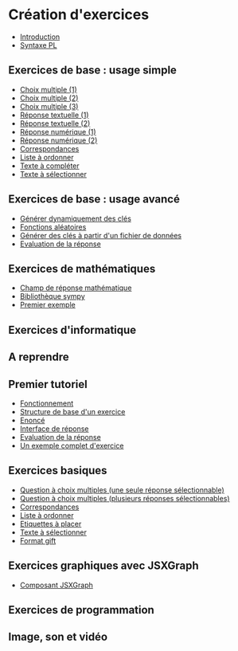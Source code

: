 # Création d'exercices

* [Introduction](intro.md)
* [Syntaxe PL](syntaxe_pl.md)

## Exercices de base : usage simple

* [Choix multiple (1)](radio.md)
* [Choix multiple (2)](checkbox.md)
* [Choix multiple (3)](checkbox_rw.md)
* [Réponse textuelle (1)]()
* [Réponse textuelle (2)]()
* [Réponse numérique (1)]()
* [Réponse numérique (2)]()
* [Correspondances](sortlist.md)
* [Liste à ordonner](sortlist.md)
* [Texte à compléter](filltext.md)
* [Texte à sélectionner](filltext.md)

## Exercices de base : usage avancé

* [Générer dynamiquement des clés](before.md)
* [Fonctions aléatoires](random.md)
* [Générer des clés à partir d'un fichier de données](csv.md)
* [Evaluation de la réponse](evaluator.md)

## Exercices de mathématiques

* [Champ de réponse mathématique](mathinput.md)
* [Bibliothèque sympy](sympy.md)
* [Premier exemple]()

## Exercices d'informatique


## A reprendre

## Premier tutoriel

* [Fonctionnement](premier_tut/fonctionnement_before_evaluator.md)
* [Structure de base d'un exercice](premier_tut/structure_base_exercice.md)
* [Enoncé](premier_tut/enonce.md)
* [Interface de réponse](premier_tut/interface_reponse.md)
* [Evaluation de la réponse](premier_tut/evaluation_reponse.md)
* [Un exemple complet d'exercice](premier_tut/exemple_complet_exercice.md)

## Exercices basiques

* [Question à choix multiples (une seule réponse sélectionnable)](basic/radio.md)
* [Question à choix multiples (plusieurs réponses sélectionnables)](basic/checkbox.md)
* [Correspondances](basic/matchlist.md)
* [Liste à ordonner](basic/sortlist.md)
* [Etiquettes à placer](basic/dragdrop.md)
* [Texte à sélectionner](basic/textselect.md)
* [Format gift](basic/gift.md)


## Exercices graphiques avec JSXGraph

* [Composant JSXGraph](composant_jsxgraph.md)

## Exercices de programmation

## Image, son et vidéo
